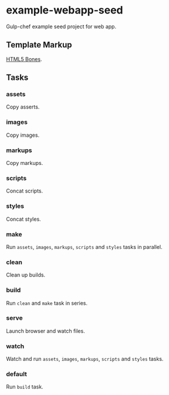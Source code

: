 # example-webapp-seed

Gulp-chef example seed project for web app.

## Template Markup

[HTML5 Bones](http://www.html5bones.com/).

## Tasks

### assets
Copy asserts.

### images
Copy images.

### markups
Copy markups.

### scripts
Concat scripts.

### styles
Concat styles.

### make
Run `assets`, `images`, `markups`, `scripts` and `styles` tasks in parallel.

### clean
Clean up builds.

### build
Run `clean` and `make` task in series.

### serve
Launch browser and watch files.

### watch
Watch and run `assets`, `images`, `markups`, `scripts` and `styles` tasks.

### default
Run `build` task.
